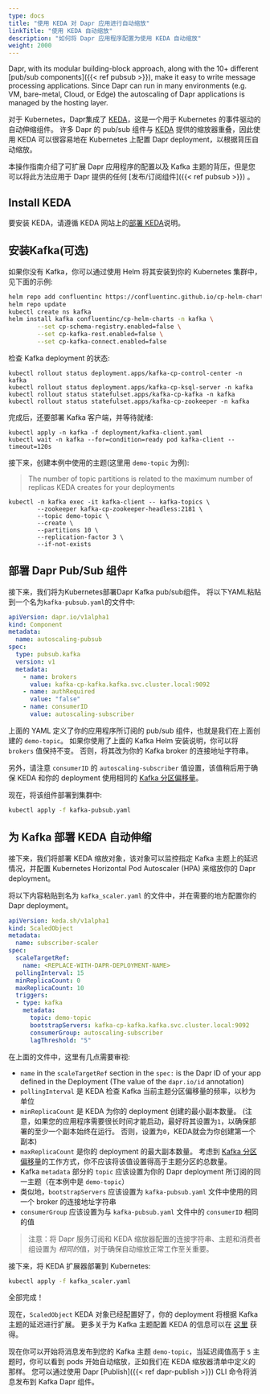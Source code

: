 ```yaml
---
type: docs
title: "使用 KEDA 对 Dapr 应用进行自动缩放"
linkTitle: "使用 KEDA 自动缩放"
description: "如何将 Dapr 应用程序配置为使用 KEDA 自动缩放"
weight: 2000
---
```


Dapr, with its modular building-block approach, along with the 10+ different [pub/sub components]({{< ref pubsub >}}), make it easy to write message processing applications. Since Dapr can run in many environments (e.g. VM, bare-metal, Cloud, or Edge) the autoscaling of Dapr applications is managed by the hosting layer.

对于 Kubernetes，Dapr集成了 [KEDA](https://github.com/kedacore/keda)，这是一个用于 Kubernetes 的事件驱动的自动伸缩组件。 许多 Dapr 的 pub/sub 组件与 [KEDA](https://github.com/kedacore/keda) 提供的缩放器重叠，因此使用 KEDA 可以很容易地在 Kubernetes 上配置 Dapr deployment，以根据背压自动缩放。

本操作指南介绍了可扩展 Dapr 应用程序的配置以及 Kafka 主题的背压，但是您可以将此方法应用于 Dapr 提供的任何 [发布/订阅组件]({{< ref pubsub >}}) 。

## Install KEDA

要安装 KEDA，请遵循 KEDA 网站上的[部署 KEDA](https://keda.sh/docs/latest/deploy/)说明。

## 安装Kafka(可选)

如果你没有 Kafka，你可以通过使用 Helm 将其安装到你的 Kubernetes 集群中，见下面的示例:

```bash
helm repo add confluentinc https://confluentinc.github.io/cp-helm-charts/
helm repo update
kubectl create ns kafka
helm install kafka confluentinc/cp-helm-charts -n kafka \
        --set cp-schema-registry.enabled=false \
        --set cp-kafka-rest.enabled=false \
        --set cp-kafka-connect.enabled=false
```

检查 Kafka deployment 的状态:

```shell
kubectl rollout status deployment.apps/kafka-cp-control-center -n kafka
kubectl rollout status deployment.apps/kafka-cp-ksql-server -n kafka
kubectl rollout status statefulset.apps/kafka-cp-kafka -n kafka
kubectl rollout status statefulset.apps/kafka-cp-zookeeper -n kafka
```

完成后，还要部署 Kafka 客户端，并等待就绪:

```shell
kubectl apply -n kafka -f deployment/kafka-client.yaml
kubectl wait -n kafka --for=condition=ready pod kafka-client --timeout=120s
```

接下来，创建本例中使用的主题(这里用 `demo-topic` 为例):

> The number of topic partitions is related to the maximum number of replicas KEDA creates for your deployments

```shell
kubectl -n kafka exec -it kafka-client -- kafka-topics \
        --zookeeper kafka-cp-zookeeper-headless:2181 \
        --topic demo-topic \
        --create \
        --partitions 10 \
        --replication-factor 3 \
        --if-not-exists
```

## 部署 Dapr Pub/Sub 组件

接下来，我们将为Kubernetes部署Dapr Kafka pub/sub组件。 将以下YAML粘贴到一个名为`kafka-pubsub.yaml`的文件中:

```yaml
apiVersion: dapr.io/v1alpha1
kind: Component
metadata:
  name: autoscaling-pubsub
spec:
  type: pubsub.kafka
  version: v1
  metadata:
    - name: brokers
      value: kafka-cp-kafka.kafka.svc.cluster.local:9092
    - name: authRequired
      value: "false"
    - name: consumerID
      value: autoscaling-subscriber
```

上面的 YAML 定义了你的应用程序所订阅的 pub/sub 组件，也就是我们在上面创建的 `demo-topic`。 如果你使用了上面的 Kafka Helm 安装说明，你可以将 `brokers` 值保持不变。 否则，将其改为你的 Kafka broker 的连接地址字符串。

另外，请注意 `consumerID` 的 `autoscaling-subscriber` 值设置，该值稍后用于确保 KEDA 和你的 deployment 使用相同的 [Kafka 分区偏移量](http://cloudurable.com/blog/kafka-architecture-topics/index.html#:~:text=Kafka%20continually%20appended%20to%20partitions,fit%20on%20a%20single%20server.)。

现在，将该组件部署到集群中:

```bash
kubectl apply -f kafka-pubsub.yaml
```

## 为 Kafka 部署 KEDA 自动伸缩

接下来，我们将部署 KEDA 缩放对象，该对象可以监控指定 Kafka 主题上的延迟情况，并配置 Kubernetes Horizontal Pod Autoscaler (HPA) 来缩放你的 Dapr deployment。

将以下内容粘贴到名为 `kafka_scaler.yaml` 的文件中，并在需要的地方配置你的 Dapr deployment。

```yaml
apiVersion: keda.sh/v1alpha1
kind: ScaledObject
metadata:
  name: subscriber-scaler
spec:
  scaleTargetRef:
    name: <REPLACE-WITH-DAPR-DEPLOYMENT-NAME>
  pollingInterval: 15
  minReplicaCount: 0
  maxReplicaCount: 10
  triggers:
  - type: kafka
    metadata:
      topic: demo-topic
      bootstrapServers: kafka-cp-kafka.kafka.svc.cluster.local:9092
      consumerGroup: autoscaling-subscriber
      lagThreshold: "5"
```

在上面的文件中，这里有几点需要审视:

* `name` in the `scaleTargetRef` section in the `spec:` is the Dapr ID of your app defined in the Deployment (The value of the `dapr.io/id` annotation)
* `pollingInterval` 是 KEDA 检查 Kafka 当前主题分区偏移量的频率，以秒为单位
* `minReplicaCount` 是 KEDA 为你的 deployment 创建的最小副本数量。 (注意，如果您的应用程序需要很长时间才能启动，最好将其设置为`1`，以确保部署的至少一个副本始终在运行。 否则，设置为`0`，KEDA就会为你创建第一个副本)
* `maxReplicaCount` 是你的 deployment 的最大副本数量。 考虑到 [Kafka 分区偏移量](http://cloudurable.com/blog/kafka-architecture-topics/index.html#:~:text=Kafka%20continually%20appended%20to%20partitions,fit%20on%20a%20single%20server.)的工作方式，你不应该将该值设置得高于主题分区的总数量。
* Kafka `metadata` 部分的 `topic` 应该设置为你的 Dapr deployment 所订阅的同一主题（在本例中是 `demo-topic`）
* 类似地，`bootstrapServers` 应该设置为 `kafka-pubsub.yaml` 文件中使用的同一个 broker 的连接地址字符串
* `consumerGroup` 应该设置为与 `kafka-pubsub.yaml` 文件中的 `consumerID` 相同的值

> 注意：将 Dapr 服务订阅和 KEDA 缩放器配置的连接字符串、主题和消费者组设置为 *相同的*值，对于确保自动缩放正常工作至关重要。

接下来，将 KEDA 扩展器部署到 Kubernetes:

```bash
kubectl apply -f kafka_scaler.yaml
```

全部完成！

现在，`ScaledObject` KEDA 对象已经配置好了，你的 deployment 将根据 Kafka 主题的延迟进行扩展。 更多关于为 Kafka 主题配置 KEDA 的信息可以在 [这里](https://keda.sh/docs/2.0/scalers/apache-kafka/) 获得。

现在你可以开始将消息发布到您的 Kafka 主题 `demo-topic`，当延迟阈值高于 `5` 主题时，你可以看到 pods 开始自动缩放，正如我们在 KEDA 缩放器清单中定义的那样。  您可以通过使用 Dapr [Publish]({{< ref dapr-publish >}}) CLI 命令将消息发布到 Kafka Dapr 组件。
